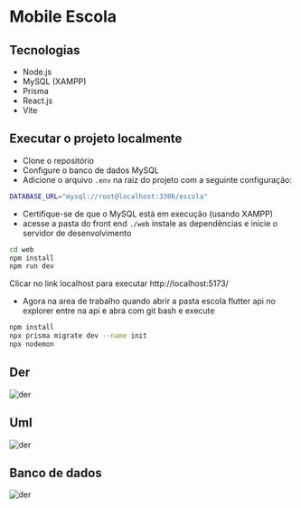 # Mobile Escola 

## Tecnologias
- Node.js
- MySQL (XAMPP)
- Prisma
- React.js
- Vite

## Executar o projeto localmente

- Clone o repositório
- Configure o banco de dados MySQL
- Adicione o arquivo `.env` na raiz do projeto com a seguinte configuração:
```bash
DATABASE_URL="mysql://root@localhost:3306/escola"
```
- Certifique-se de que o MySQL está em execução (usando XAMPP)
- acesse a pasta do front end `./web` instale as dependências e inicie o servidor de desenvolvimento
```bash
cd web
npm install
npm run dev
```
Clicar no link localhost para executar http://localhost:5173/

- Agora na area de trabalho quando abrir a pasta escola flutter api no explorer entre na api e abra com git bash e execute
```bash
npm install
npx prisma migrate dev --name init
npx nodemon
```

## Der
![der](./docs/der.png)
## Uml
![der](./docs/uml.png)
## Banco de dados
![der](./docs/bd.png)
